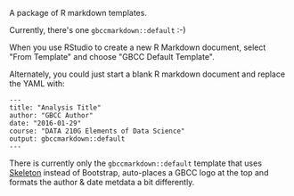 A package of R markdown templates.

Currently, there's one `gbccmarkdown::default` :-)

When you use RStudio to create a new R Markdown document, select "From Template" and
choose "GBCC Default Template". 

Alternately, you could just start a blank R markdown document and replace the YAML with:

    ---
    title: "Analysis Title"
    author: "GBCC Author"
    date: "2016-01-29"
    course: "DATA 210G Elements of Data Science"
    output: gbccmarkdown::default
    ---
    
There is currently only the `gbccmarkdown::default` template that uses [Skeleton](http://getskeleton.com) instead of Bootstrap, auto-places a GBCC logo at the top and formats the author & date metdata a bit differently.
